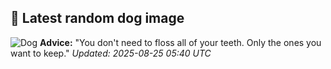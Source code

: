 ## 🐶 Latest random dog image
![Dog](https://images.dog.ceo/breeds/terrier-kerryblue/n02093859_2233.jpg)
**Advice:** "You don't need to floss all of your teeth. Only the ones you want to keep."
*Updated: 2025-08-25 05:40 UTC*
